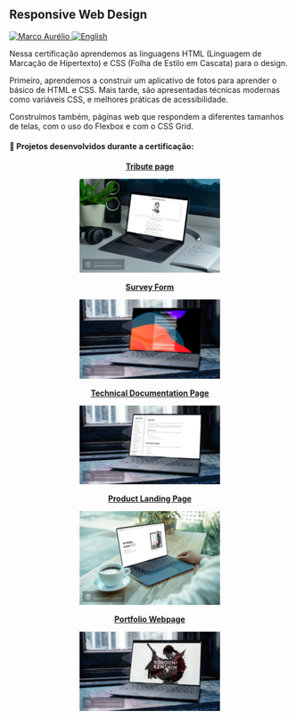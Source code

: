 ## Responsive Web Design

<p align="left">	
   <a href="https://www.linkedin.com/in/omarcoaur3lio/">
      <img alt="Marco Aurélio" src="https://img.shields.io/badge/-Marco Aurélio-000?style=flat&logo=Linkedin&logoColor=000&labelColor=A9E8E0" />
   </a>
   <a href="./README.md">
      <img alt="English" src="https://img.shields.io/badge/-Leia em inglês -000?style=flat&logo=google-translate&logoColor=000&labelColor=A9E8E0" />
   </a>
</p>


Nessa certificação aprendemos as linguagens HTML (Linguagem de Marcação de Hipertexto) e CSS (Folha de Estilo em Cascata) para o design.

Primeiro, aprendemos a construir um aplicativo de fotos para aprender o básico de HTML e CSS. Mais tarde, são apresentadas técnicas modernas como variáveis CSS, e melhores práticas de acessibilidade.

Construímos também, páginas web que respondem a diferentes tamanhos de telas, com o uso do Flexbox e com o CSS Grid.

#### :rocket: Projetos desenvolvidos durante a certificação:
    

<p align="center">
    <b><a href="./Tribute Page">Tribute page</a></b>
</p>

<p align="center">
  <img src="../.github/tribute_page.jpg" alt="demonstracao" width="50%" />
</p>

<p align="center">
    <b><a href="./Survey Form">Survey Form</a></b>
</p>

<p align="center">
  <img src="../.github/survey_form2.jpg" alt="demonstracao" width="50%" />
</p>

<p align="center">
    <b><a href="./Technical Documentation Page">Technical Documentation Page</a></b>
</p>

<p align="center">
  <img src="../.github/tdp.jpg" alt="demonstracao" width="50%" />
</p>

<p align="center">
    <b><a href="./Product Landing Page">Product Landing Page</a></b>
</p>

<p align="center">
  <img src="../.github/landing.jpg" alt="demonstracao" width="50%" />
</p>

<p align="center">
    <b><a href="./Personal Portfolio">Portfolio Webpage<a></b>
</p>

<p align="center">
  <img src="../.github/portfolio.jpg" alt="demonstracao" width="50%" />
</p>
